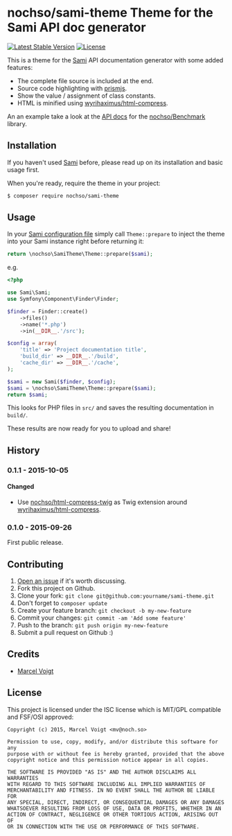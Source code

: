 # nochso/sami-theme Theme for the Sami API doc generator

[![Latest Stable Version](https://poser.pugx.org/nochso/sami-theme/v/stable)](https://packagist.org/packages/nochso/sami-theme)
[![License](https://poser.pugx.org/nochso/sami-theme/license)](LICENSE)

This is a theme for the [Sami] API documentation generator with some added features:

- The complete file source is included at the end.
- Source code highlighting with [prismjs](http://prismjs.com/).
- Show the value / assignment of class constants.
- HTML is minified using [wyrihaximus/html-compress][html-compress].

An an example take a look at the [API docs](http://nochso.github.io/Benchmark/docs/) for the [nochso/Benchmark](https://github.com/nochso/Benchmark/) library.

## Installation

If you haven't used [Sami] before, please read up on its installation and basic usage first.

When you're ready, require the theme in your project:

```sh
$ composer require nochso/sami-theme
```

## Usage

In your [Sami configuration file](https://github.com/FriendsOfPHP/Sami#configuration) simply call `Theme::prepare` to
inject the theme into your Sami instance right before returning it:

```php
return \nochso\SamiTheme\Theme::prepare($sami);
```

e.g.
```php
<?php

use Sami\Sami;
use Symfony\Component\Finder\Finder;

$finder = Finder::create()
    ->files()
    ->name('*.php')
    ->in(__DIR__.'/src');

$config = array(
    'title' => 'Project documentation title',
    'build_dir' => __DIR__.'/build',
    'cache_dir' => __DIR__.'/cache',
);

$sami = new Sami($finder, $config);
$sami = \nochso\SamiTheme\Theme::prepare($sami);
return $sami;
```

This looks for PHP files in `src/` and saves the resulting documentation in `build/`.

These results are now ready for you to upload and share!

## History

### 0.1.1 - 2015-10-05
#### Changed
- Use [nochso/html-compress-twig](https://github.com/nochso/html-compress-twig) as Twig extension around [wyrihaximus/html-compress][html-compress].

### 0.1.0 - 2015-09-26
First public release.

## Contributing

1. [Open an issue](https://github.com/nochso/sami-theme/issues/new) if it's worth discussing.
2. Fork this project on Github.
3. Clone your fork: `git clone git@github.com:yourname/sami-theme.git`
4. Don't forget to `composer update`
4. Create your feature branch: `git checkout -b my-new-feature`
5. Commit your changes: `git commit -am 'Add some feature'`
6. Push to the branch: `git push origin my-new-feature`
7. Submit a pull request on Github :)

## Credits

- [Marcel Voigt](https://github.com/nochso)

## License
This project is licensed under the ISC license which is MIT/GPL compatible and FSF/OSI approved:

```
Copyright (c) 2015, Marcel Voigt <mv@noch.so>

Permission to use, copy, modify, and/or distribute this software for any
purpose with or without fee is hereby granted, provided that the above
copyright notice and this permission notice appear in all copies.

THE SOFTWARE IS PROVIDED "AS IS" AND THE AUTHOR DISCLAIMS ALL WARRANTIES
WITH REGARD TO THIS SOFTWARE INCLUDING ALL IMPLIED WARRANTIES OF
MERCHANTABILITY AND FITNESS. IN NO EVENT SHALL THE AUTHOR BE LIABLE FOR
ANY SPECIAL, DIRECT, INDIRECT, OR CONSEQUENTIAL DAMAGES OR ANY DAMAGES
WHATSOEVER RESULTING FROM LOSS OF USE, DATA OR PROFITS, WHETHER IN AN
ACTION OF CONTRACT, NEGLIGENCE OR OTHER TORTIOUS ACTION, ARISING OUT OF
OR IN CONNECTION WITH THE USE OR PERFORMANCE OF THIS SOFTWARE.
```

[Sami]: https://github.com/FriendsOfPHP/Sami
[html-compress]: https://github.com/WyriHaximus/HtmlCompress
[benchmark-docs]: http://nochso.github.io/Benchmark/docs/index.html
